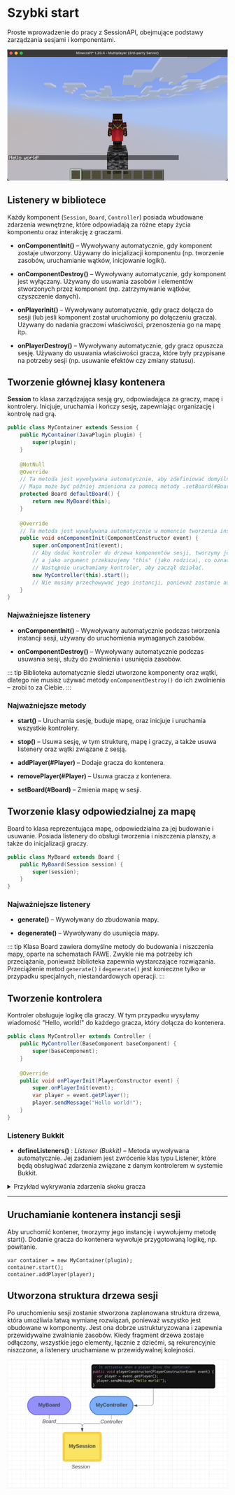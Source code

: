 # Szybki start
Proste wprowadzenie do pracy z SessionAPI, obejmujące podstawy zarządzania sesjami i komponentami.

![zdjęcie poglądowe pierwszego projektu](../../img/pierwszy-kontener.png)

## Listenery w bibliotece

Każdy komponent (`Session`, `Board`, `Controller`) posiada wbudowane zdarzenia wewnętrzne, które odpowiadają za różne etapy
życia komponentu oraz interakcję z graczami.

* **onComponentInit()** – Wywoływany automatycznie, gdy komponent zostaje utworzony. Używany do inicjalizacji
  komponentu (np. tworzenie zasobów, uruchamianie wątków, inicjowanie logiki).

* **onComponentDestroy()** – Wywoływany automatycznie, gdy komponent jest wyłączany. Używany do usuwania zasobów i
  elementów stworzonych przez komponent (np. zatrzymywanie wątków, czyszczenie danych).

* **onPlayerInit()** – Wywoływany automatycznie, gdy gracz dołącza do sesji (lub jeśli
  komponent został uruchomiony po dołączeniu gracza). Używany do nadania graczowi właściwości, przenoszenia go na mapę
  itp.

* **onPlayerDestroy()** – Wywoływany automatycznie, gdy gracz opuszcza sesję. Używany do usuwania
  właściwości gracza, które były przypisane na potrzeby sesji (np. usuwanie efektów czy zmiany statusu).

## Tworzenie głównej klasy kontenera

**Session** to klasa zarządzająca sesją gry, odpowiadająca za graczy, mapę i kontrolery. Inicjuje, uruchamia i kończy
sesję, zapewniając organizację i kontrolę nad grą.

```java
public class MyContainer extends Session {
	public MyContainer(JavaPlugin plugin) {
		super(plugin);
	}

	@NotNull
	@Override
	// Ta metoda jest wywoływana automatycznie, aby zdefiniować domyślną mapę dla kontenera.
	// Mapa może być później zmieniona za pomocą metody .setBoard(#Board), jeśli zajdzie taka potrzeba.
	protected Board defaultBoard() {
		return new MyBoard(this);
	}

	@Override
	// Ta metoda jest wywoływana automatycznie w momencie tworzenia instancji sesji.
	public void onComponentInit(ComponentConstructor event) {
		super.onComponentInit(event);
		// Aby dodać kontroler do drzewa komponentów sesji, tworzymy jego instancję,
		// a jako argument przekazujemy "this" (jako rodzica), co oznacza, że kontroler będzie podłączony do bieżącej sesji.
		// Następnie uruchamiamy kontroler, aby zaczął działać.
		new MyController(this).start();
        // Nie musimy przechowywać jego instancji, ponieważ zostanie automatycznie wyłączony wraz z wyłączeniem rodzica, w tym przypadku MySession.
	}
}

```

### Najważniejsze listenery

* **onComponentInit()** – Wywoływany automatycznie podczas tworzenia instancji sesji, używany do uruchomienia
  wymaganych zasobów.

* **onComponentDestroy()** – Wywoływany automatycznie podczas usuwania sesji, służy do zwolnienia i usunięcia zasobów.

::: tip
Biblioteka automatycznie śledzi utworzone komponenty oraz wątki, dlatego nie musisz używać metody
`onComponentDestroy()` do ich zwolnienia – zrobi to za Ciebie.
:::

### Najważniejsze metody

* **start()** – Uruchamia sesję, buduje mapę, oraz inicjuje i uruchamia wszystkie kontrolery.

* **stop()** – Usuwa sesję, w tym strukturę, mapę i graczy, a także usuwa listenery oraz wątki związane z sesją.

* **addPlayer(#Player)** – Dodaje gracza do kontenera.

* **removePlayer(#Player)** – Usuwa gracza z kontenera.

* **setBoard(#Board)** – Zmienia mapę w sesji.

## Tworzenie klasy odpowiedzialnej za mapę

Board to klasa reprezentująca mapę, odpowiedzialna za jej budowanie i usuwanie. Posiada listenery do obsługi tworzenia i
niszczenia planszy, a także do inicjalizacji graczy.

```java
public class MyBoard extends Board {
	public MyBoard(Session session) {
		super(session);
	}
}
```

### Najważniejsze listenery

* **generate()** – Wywoływany do zbudowania mapy.

* **degenerate()** – Wywoływany do usunięcia mapy.

::: tip
Klasa Board zawiera domyślne metody do budowania i niszczenia mapy, oparte na schematach FAWE. Zwykle nie ma potrzeby
ich przeciążania, ponieważ biblioteka zapewnia wystarczające rozwiązania. Przeciążenie metod `generate()` i
`degenerate()`
jest konieczne tylko w przypadku specjalnych, niestandardowych operacji.
:::

## Tworzenie kontrolera

Kontroler obsługuje logikę dla graczy. W tym przypadku wysyłamy wiadomość "Hello, world!" do każdego gracza, który
dołącza do kontenera.

```java
public class MyController extends Controller {
	public MyController(BaseComponent baseComponent) {
		super(baseComponent);
	}

	@Override
	public void onPlayerInit(PlayerConstructor event) {
		super.onPlayerInit(event);
		var player = event.getPlayer();
		player.sendMessage("Hello world!");
	}
}
```

### Listenery Bukkit

* **defineListeners()** : *Listener (Bukkit)* – Metoda wywoływana automatycznie. Jej zadaniem jest zwrócenie klas typu
  Listener, które będą obsługiwać zdarzenia związane z danym kontrolerem w systemie Bukkit.

<details>
  <summary>Przykład wykrywania zdarzenia skoku gracza</summary>

Jeśli chcemy wykrywać zdarzenia skoku gracza wyłącznie w sesji kontrolowanej przez `MyController`, możemy zarejestrować nasłuchiwacz w następujący sposób:
```java
@Override
public Listeners defineListeners() {
    return super.defineListeners().add(MyListener.class);
}

private static class MyListener implements Listener { 
    @EventHandler(ignoreCancelled = true) 
    public void onPlayerJump(PlayerJumpEvent event) {
        var player = event.getPlayer();
        var session = SessionManager.session(player);
        ListenerManager.each(session, MyListener.class, MyController.class, myController -> {
           player.sendMessage("Skoczyłeś!"); 
        });
    }
}
```

::: tip
Biblioteka automatycznie zarządza cyklem życia Listenerów (Bukkit). Kiedy kontroler zostanie uruchomiony, a dla niego
nie ma aktywnego listenera, framework stworzy nową instancję i załaduje go. Gdy listener nie będzie już potrzebny (np.
gdy żaden kontener nie używa danego komponentu), SessionAPI usunie go z serwera, dbając o wydajność. Biblioteka unika
duplikowania listenerów, aby zapewnić optymalną pracę systemu.
:::


</details>


* **

## Uruchamianie kontenera instancji sesji

Aby uruchomić kontener, tworzymy jego instancję i wywołujemy metodę start(). Dodanie gracza do kontenera wywołuje
przygotowaną logikę, np. powitanie.

```text
var container = new MyContainer(plugin);
container.start();
container.addPlayer(player);
```

## Utworzona struktura drzewa sesji

Po uruchomieniu sesji zostanie stworzona zaplanowana struktura drzewa, która umożliwia łatwą wymianę rozwiązań, ponieważ
wszystko jest obudowane w komponenty. Jest ona dobrze ustrukturyzowana i zapewnia przewidywalne zwalnianie zasobów.
Kiedy fragment drzewa zostaje odłączony, wszystkie jego elementy, łącznie z dziećmi, są rekurencyjnie niszczone, a
listenery uruchamiane w przewidywalnej kolejności.

![zdjęcie poglądowe pierwszego projektu](../../img/schemat-hierarchia.png)